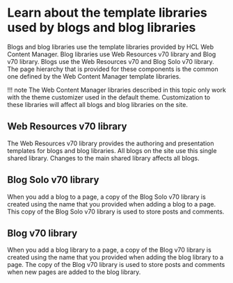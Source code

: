 # Learn about the template libraries used by blogs and blog libraries

Blogs and blog libraries use the template libraries provided by HCL Web Content Manager. Blog libraries use Web Resources v70 library and Blog v70 library. Blogs use the Web Resources v70 and Blog Solo v70 library. The page hierarchy that is provided for these components is the common one defined by the Web Content Manager template libraries.

!!! note
    The Web Content Manager libraries described in this topic only work with the theme customizer used in the default theme. Customization to these libraries will affect all blogs and blog libraries on the site.

## Web Resources v70 library

The Web Resources v70 library provides the authoring and presentation templates for blogs and blog libraries. All blogs on the site use this single shared library. Changes to the main shared library affects all blogs.

## Blog Solo v70 library

When you add a blog to a page, a copy of the Blog Solo v70 library is created using the name that you provided when adding a blog to a page. This copy of the Blog Solo v70 library is used to store posts and comments.

## Blog v70 library

When you add a blog library to a page, a copy of the Blog v70 library is created using the name that you provided when adding the blog library to a page. The copy of the Blog v70 library is used to store posts and comments when new pages are added to the blog library.


